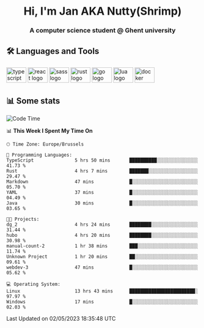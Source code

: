 <h1 align="center">Hi, I'm Jan AKA Nutty(Shrimp)</h1>
<h3 align="center">A computer science student @ Ghent university</h3>

<h2 align="left">🛠️ Languages and Tools</h2>

###

<div align="left">
  <img src="https://cdn.jsdelivr.net/gh/devicons/devicon/icons/typescript/typescript-original.svg" height="40" width="52" alt="typescript logo"  />
  <img src="https://cdn.jsdelivr.net/gh/devicons/devicon/icons/react/react-original.svg" height="40" width="52" alt="react logo"  />
  <img src="https://cdn.jsdelivr.net/gh/devicons/devicon/icons/sass/sass-original.svg" height="40" width="52" alt="sass logo"  />
  <img src="https://cdn.jsdelivr.net/gh/devicons/devicon/icons/rust/rust-plain.svg" height="40" width="52" alt="rust logo"  />
  <img src="https://cdn.jsdelivr.net/gh/devicons/devicon/icons/go/go-original.svg" height="40" width="52" alt="go logo"  />
  <img src="https://cdn.jsdelivr.net/gh/devicons/devicon/icons/lua/lua-original.svg" height="40" width="52" alt="lua logo"  />
  <img src="https://cdn.jsdelivr.net/gh/devicons/devicon/icons/docker/docker-original.svg" height="40" width="52" alt="docker logo"  />
</div>

<h2>📊 Some stats</h2>

<!--START_SECTION:waka-->
![Code Time](http://img.shields.io/badge/Code%20Time-3%2C085%20hrs%2037%20mins-blue)

📊 **This Week I Spent My Time On** 

```text
🕑︎ Time Zone: Europe/Brussels

💬 Programming Languages: 
TypeScript               5 hrs 50 mins       ██████████░░░░░░░░░░░░░░░   41.73 % 
Rust                     4 hrs 7 mins        ███████░░░░░░░░░░░░░░░░░░   29.47 % 
Markdown                 47 mins             █░░░░░░░░░░░░░░░░░░░░░░░░   05.70 % 
YAML                     37 mins             █░░░░░░░░░░░░░░░░░░░░░░░░   04.49 % 
Java                     30 mins             █░░░░░░░░░░░░░░░░░░░░░░░░   03.65 % 

🐱‍💻 Projects: 
dg_2                     4 hrs 24 mins       ████████░░░░░░░░░░░░░░░░░   31.44 % 
hubo                     4 hrs 20 mins       ████████░░░░░░░░░░░░░░░░░   30.98 % 
manual-count-2           1 hr 38 mins        ███░░░░░░░░░░░░░░░░░░░░░░   11.74 % 
Unknown Project          1 hr 20 mins        ██░░░░░░░░░░░░░░░░░░░░░░░   09.61 % 
webdev-3                 47 mins             █░░░░░░░░░░░░░░░░░░░░░░░░   05.62 % 

💻 Operating System: 
Linux                    13 hrs 43 mins      ████████████████████████░   97.97 % 
Windows                  17 mins             █░░░░░░░░░░░░░░░░░░░░░░░░   02.03 % 
```


 Last Updated on 02/05/2023 18:35:48 UTC
<!--END_SECTION:waka-->
